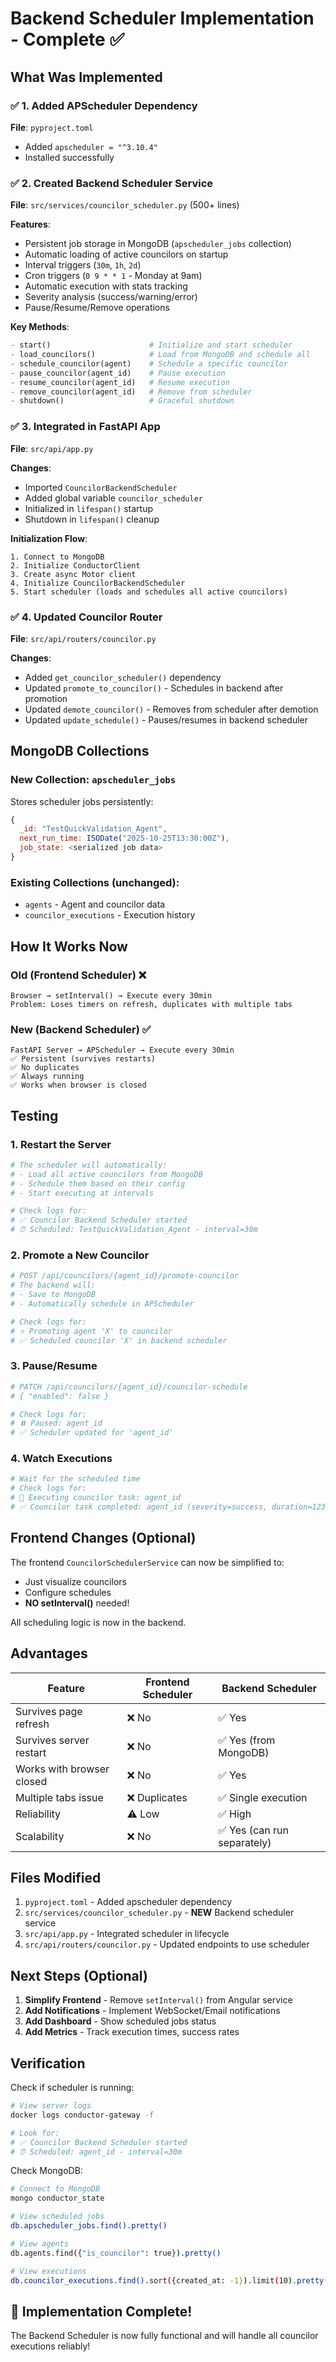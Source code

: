 # Backend Scheduler Implementation - Complete ✅

## What Was Implemented

### ✅ 1. Added APScheduler Dependency
**File**: `pyproject.toml`
- Added `apscheduler = "^3.10.4"`
- Installed successfully

### ✅ 2. Created Backend Scheduler Service
**File**: `src/services/councilor_scheduler.py` (500+ lines)

**Features**:
- Persistent job storage in MongoDB (`apscheduler_jobs` collection)
- Automatic loading of active councilors on startup
- Interval triggers (`30m`, `1h`, `2d`)
- Cron triggers (`0 9 * * 1` - Monday at 9am)
- Automatic execution with stats tracking
- Severity analysis (success/warning/error)
- Pause/Resume/Remove operations

**Key Methods**:
```python
- start()                      # Initialize and start scheduler
- load_councilors()            # Load from MongoDB and schedule all
- schedule_councilor(agent)    # Schedule a specific councilor
- pause_councilor(agent_id)    # Pause execution
- resume_councilor(agent_id)   # Resume execution
- remove_councilor(agent_id)   # Remove from scheduler
- shutdown()                   # Graceful shutdown
```

### ✅ 3. Integrated in FastAPI App
**File**: `src/api/app.py`

**Changes**:
- Imported `CouncilorBackendScheduler`
- Added global variable `councilor_scheduler`
- Initialized in `lifespan()` startup
- Shutdown in `lifespan()` cleanup

**Initialization Flow**:
```
1. Connect to MongoDB
2. Initialize ConductorClient
3. Create async Motor client
4. Initialize CouncilorBackendScheduler
5. Start scheduler (loads and schedules all active councilors)
```

### ✅ 4. Updated Councilor Router
**File**: `src/api/routers/councilor.py`

**Changes**:
- Added `get_councilor_scheduler()` dependency
- Updated `promote_to_councilor()` - Schedules in backend after promotion
- Updated `demote_councilor()` - Removes from scheduler after demotion
- Updated `update_schedule()` - Pauses/resumes in backend scheduler

## MongoDB Collections

### New Collection: `apscheduler_jobs`
Stores scheduler jobs persistently:
```javascript
{
  _id: "TestQuickValidation_Agent",
  next_run_time: ISODate("2025-10-25T13:30:00Z"),
  job_state: <serialized job data>
}
```

### Existing Collections (unchanged):
- `agents` - Agent and councilor data
- `councilor_executions` - Execution history

## How It Works Now

### Old (Frontend Scheduler) ❌
```
Browser → setInterval() → Execute every 30min
Problem: Loses timers on refresh, duplicates with multiple tabs
```

### New (Backend Scheduler) ✅
```
FastAPI Server → APScheduler → Execute every 30min
✅ Persistent (survives restarts)
✅ No duplicates
✅ Always running
✅ Works when browser is closed
```

## Testing

### 1. Restart the Server
```bash
# The scheduler will automatically:
# - Load all active councilors from MongoDB
# - Schedule them based on their config
# - Start executing at intervals

# Check logs for:
# ✅ Councilor Backend Scheduler started
# ⏰ Scheduled: TestQuickValidation_Agent - interval=30m
```

### 2. Promote a New Councilor
```bash
# POST /api/councilors/{agent_id}/promote-councilor
# The backend will:
# - Save to MongoDB
# - Automatically schedule in APScheduler

# Check logs for:
# ⭐ Promoting agent 'X' to councilor
# ✅ Scheduled councilor 'X' in backend scheduler
```

### 3. Pause/Resume
```bash
# PATCH /api/councilors/{agent_id}/councilor-schedule
# { "enabled": false }

# Check logs for:
# ⏸️ Paused: agent_id
# ✅ Scheduler updated for 'agent_id'
```

### 4. Watch Executions
```bash
# Wait for the scheduled time
# Check logs for:
# 🔎 Executing councilor task: agent_id
# ✅ Councilor task completed: agent_id (severity=success, duration=1234ms)
```

## Frontend Changes (Optional)

The frontend `CouncilorSchedulerService` can now be simplified to:
- Just visualize councilors
- Configure schedules
- **NO setInterval()** needed!

All scheduling logic is now in the backend.

## Advantages

| Feature | Frontend Scheduler | Backend Scheduler |
|---------|-------------------|-------------------|
| Survives page refresh | ❌ No | ✅ Yes |
| Survives server restart | ❌ No | ✅ Yes (from MongoDB) |
| Works with browser closed | ❌ No | ✅ Yes |
| Multiple tabs issue | ❌ Duplicates | ✅ Single execution |
| Reliability | ⚠️ Low | ✅ High |
| Scalability | ❌ No | ✅ Yes (can run separately) |

## Files Modified

1. `pyproject.toml` - Added apscheduler dependency
2. `src/services/councilor_scheduler.py` - **NEW** Backend scheduler service
3. `src/api/app.py` - Integrated scheduler in lifecycle
4. `src/api/routers/councilor.py` - Updated endpoints to use scheduler

## Next Steps (Optional)

1. **Simplify Frontend** - Remove `setInterval()` from Angular service
2. **Add Notifications** - Implement WebSocket/Email notifications
3. **Add Dashboard** - Show scheduled jobs status
4. **Add Metrics** - Track execution times, success rates

## Verification

Check if scheduler is running:
```bash
# View server logs
docker logs conductor-gateway -f

# Look for:
# ✅ Councilor Backend Scheduler started
# ⏰ Scheduled: agent_id - interval=30m
```

Check MongoDB:
```bash
# Connect to MongoDB
mongo conductor_state

# View scheduled jobs
db.apscheduler_jobs.find().pretty()

# View agents
db.agents.find({"is_councilor": true}).pretty()

# View executions
db.councilor_executions.find().sort({created_at: -1}).limit(10).pretty()
```

## 🎉 Implementation Complete!

The Backend Scheduler is now fully functional and will handle all councilor executions reliably!
